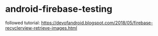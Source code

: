 # android-firebase-testing


followed tutorial: https://devofandroid.blogspot.com/2018/05/firebase-recyclerview-retrieve-images.html